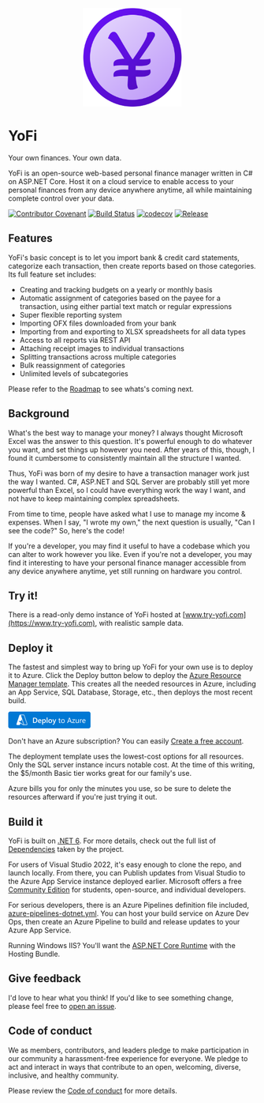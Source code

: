 <p align="center"><img src="https://github.com/jcoliz/yofi/blob/master/YoFi.AspNet/wwwroot/icon.svg" alt="YoFi Logo" width="200"></p>

# YoFi

Your own finances. Your own data.

YoFi is an open-source web-based personal finance manager written in C# on ASP<meta/>.NET Core. Host it on a cloud service to enable access to your personal finances from any device anywhere anytime, all while maintaining complete control over your data.

[![Contributor Covenant](https://img.shields.io/badge/Contributor%20Covenant-2.1-4baaaa.svg)](code_of_conduct.md) 
[![Build Status](https://dev.azure.com/jcoliz/YoFi/_apis/build/status/jcoliz.yofi?branchName=master)](https://dev.azure.com/jcoliz/YoFi/_build/latest?definitionId=25&branchName=master)
[![codecov](https://codecov.io/gh/jcoliz/yofi/branch/master/graph/badge.svg?token=E3T206CE21)](https://codecov.io/gh/jcoliz/yofi)
[![Release](https://jcoliz.vsrm.visualstudio.com/_apis/public/Release/badge/c9089da1-9273-4ee3-b0a0-b26a5e1661d7/1/1)](https://jcoliz.vsrm.visualstudio.com/_apis/public/Release/badge/c9089da1-9273-4ee3-b0a0-b26a5e1661d7/1/1)

## Features

YoFi's basic concept is to let you import bank & credit card statements, categorize each
transaction, then create reports based on those categories. Its full feature set includes:

* Creating and tracking budgets on a yearly or monthly basis
* Automatic assignment of categories based on the payee for a transaction, using either partial text match or regular expressions
* Super flexible reporting system
* Importing OFX files downloaded from your bank
* Importing from and exporting to XLSX spreadsheets for all data types 
* Access to all reports via REST API
* Attaching receipt images to individual transactions
* Splitting transactions across multiple categories
* Bulk reassignment of categories
* Unlimited levels of subcategories

Please refer to the [Roadmap](/docs/Roadmap.md) to see whats's coming next.

## Background

What's the best way to manage your money? I always thought Microsoft Excel was the answer to this
question. It's powerful enough to do whatever you want, and set things up however you need. After
years of this, though, I found it cumbersome to consistently maintain all the structure I wanted.

Thus, YoFi was born of my desire to have a transaction manager work just the way I wanted. C#, ASP<meta/>.NET and SQL Server are probably still yet more powerful than Excel, so I could have everything work the
way I want, and not have to keep maintaining complex spreadsheets.

From time to time, people have asked what I use to manage my income & expenses. When I say, "I wrote
my own," the next question is usually, "Can I see the code?" So, here's the code!

If you're a developer, you may find it useful to have a codebase which you can alter to work however
you like. Even if you're not a developer, you may find it interesting to have your personal finance
manager accessible from any device anywhere anytime, yet still running on hardware you control.

## Try it!

There is a read-only demo instance of YoFi hosted at [www.try-yofi.com](https://www.try-yofi.com), with realistic sample data.

## Deploy it

The fastest and simplest way to bring up YoFi for your own use is to deploy it to Azure.
Click the Deploy button below to deploy the [Azure Resource Manager template](./deploy/ARM-Template.md).
This creates all the needed resources in Azure, including an App Service, SQL Database, 
Storage, etc., then deploys the most recent build. 

[![Deploy To Azure](/docs/images/deploytoazure.png)](https://portal.azure.com/#create/Microsoft.Template/uri/https%3a%2f%2fraw.githubusercontent.com%2fjcoliz%2fyofi%2fmaster%2fdeploy%2fyofi.azuredeploy.json)

Don't have an Azure subscription? You can easily [Create a free account](https://azure.microsoft.com/en-us/free/).

The deployment template uses the lowest-cost options for all resources. Only the SQL server instance 
incurs notable cost. At the time of this writing, the $5/month Basic tier works great for our family's
use.

Azure bills you for only the minutes you use, so be sure to delete the resources afterward if you're just trying it out.

## Build it

YoFi is built on [.NET 6](https://dotnet.microsoft.com/en-us/download/dotnet/6.0). For more details, check out the full list of [Dependencies](/docs/Dependencies.md) taken by the project.

For users of Visual Studio 2022, it's easy enough to clone the repo, and launch locally.
From there, you can Publish updates from Visual Studio to the Azure App Service instance deployed earlier.
Microsoft offers a free [Community Edition](https://visualstudio.microsoft.com/vs/community) for students, open-source, and individual developers.

For serious developers, there is an Azure Pipelines definition file included, [azure-pipelines-dotnet.yml](/azure-pipelines-dotnet.yml). You can host your build
service on Azure Dev Ops, then create an Azure Pipeline to build and release updates to your Azure App Service.

Running Windows IIS? You'll want the [ASP.NET Core Runtime](https://dotnet.microsoft.com/en-us/download/dotnet/6.0) with the Hosting Bundle.

## Give feedback

I'd love to hear what you think! If you'd like to see something change, please feel free to [open an issue](https://github.com/jcoliz/yofi/issues/new).

## Code of conduct

We as members, contributors, and leaders pledge to make participation in our
community a harassment-free experience for everyone. We pledge to act and
interact in ways that contribute to an open, welcoming, diverse, inclusive, 
and healthy community.

Please review the [Code of conduct](/code_of_conduct.md) for more details.
